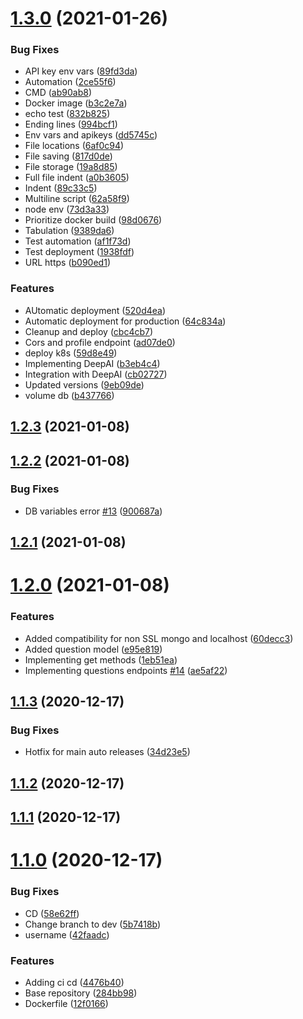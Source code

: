 # [1.3.0](https://github.com/fafagorg/reviews/compare/v1.2.3...v1.3.0) (2021-01-26)


### Bug Fixes

* API key env vars ([89fd3da](https://github.com/fafagorg/reviews/commit/89fd3da507091d26d94ae51ff7742a8fb3f20fdc))
* Automation ([2ce55f6](https://github.com/fafagorg/reviews/commit/2ce55f6bc21f8cdf8419aea1482a95c3bad7371d))
* CMD ([ab90ab8](https://github.com/fafagorg/reviews/commit/ab90ab832bfb3f358d5f9f19765494605cb34d3c))
* Docker image ([b3c2e7a](https://github.com/fafagorg/reviews/commit/b3c2e7a394851f1186fa23a78fff0b596e3a2da3))
* echo test ([832b825](https://github.com/fafagorg/reviews/commit/832b825682029694b3e3c1da7e59005c65e7e238))
* Ending lines ([994bcf1](https://github.com/fafagorg/reviews/commit/994bcf1980e4cbdd30221dfeb1e6096b6526ce3b))
* Env vars and apikeys ([dd5745c](https://github.com/fafagorg/reviews/commit/dd5745c9e5b5c31caec98e738f70bd9e5f7b3a1d))
* File locations ([6af0c94](https://github.com/fafagorg/reviews/commit/6af0c9400ac0e35d8d54e83cbad501d2156e0ff7))
* File saving ([817d0de](https://github.com/fafagorg/reviews/commit/817d0de382f1889f37525f3af60f0b476b7d876c))
* File storage ([19a8d85](https://github.com/fafagorg/reviews/commit/19a8d854a6a700123cb8e983c2a3392a9469acf2))
* Full file indent ([a0b3605](https://github.com/fafagorg/reviews/commit/a0b36050aae6ed4c1ab38d8c43174509a325c813))
* Indent ([89c33c5](https://github.com/fafagorg/reviews/commit/89c33c5768e303d520c78fd6f27073a05b241c6b))
* Multiline script ([62a58f9](https://github.com/fafagorg/reviews/commit/62a58f918834c5ae1d76ec462f43ea451c5bd9eb))
* node env ([73d3a33](https://github.com/fafagorg/reviews/commit/73d3a33323803a87644040f0f8ed0ad15bc98a97))
* Prioritize docker build ([98d0676](https://github.com/fafagorg/reviews/commit/98d0676aef2e832a51633e3bc7e9f01c50f0dcd1))
* Tabulation ([9389da6](https://github.com/fafagorg/reviews/commit/9389da6c8852ea784cf97642c7581dc75921e6f5))
* Test automation ([af1f73d](https://github.com/fafagorg/reviews/commit/af1f73debca59059366c543bf1ed1b5504095ceb))
* Test deployment ([1938fdf](https://github.com/fafagorg/reviews/commit/1938fdf0e8cf1e53c251e30d0113958ec5bd0e0c))
* URL https ([b090ed1](https://github.com/fafagorg/reviews/commit/b090ed12e898f5e27914a48546440dd3cac545ef))


### Features

* AUtomatic deployment ([520d4ea](https://github.com/fafagorg/reviews/commit/520d4eabe3a6f481d2f910e4e5102729e89e3b75))
* Automatic deployment for production ([64c834a](https://github.com/fafagorg/reviews/commit/64c834aebfd3559e58cbe02f60509e0abf572c10))
* Cleanup and deploy ([cbc4cb7](https://github.com/fafagorg/reviews/commit/cbc4cb77e1ae6afad4d8acfe3d3f4f5d87eb6450))
* Cors and profile endpoint ([ad07de0](https://github.com/fafagorg/reviews/commit/ad07de0ace365edbcbdf907602bd2ad642bb9fa7))
* deploy k8s ([59d8e49](https://github.com/fafagorg/reviews/commit/59d8e49dbc419aa23e89f3603ab22a22b19331bb))
* Implementing DeepAI ([b3eb4c4](https://github.com/fafagorg/reviews/commit/b3eb4c4f07ed87f4dca2384f44078de92bb89c10))
* Integration with DeepAI ([cb02727](https://github.com/fafagorg/reviews/commit/cb02727b0d70b8d535909cacfd76e1e5856757c9))
* Updated versions ([9eb09de](https://github.com/fafagorg/reviews/commit/9eb09dedc4777a3310a4926984aafbe4a9a9fa9d))
* volume db ([b437766](https://github.com/fafagorg/reviews/commit/b437766ab7aa7a47aa44ac6a58cec074cc802dab))



## [1.2.3](https://github.com/fafagorg/reviews/compare/v1.2.2...v1.2.3) (2021-01-08)



## [1.2.2](https://github.com/fafagorg/reviews/compare/v1.2.1...v1.2.2) (2021-01-08)


### Bug Fixes

* DB variables error [#13](https://github.com/fafagorg/reviews/issues/13) ([900687a](https://github.com/fafagorg/reviews/commit/900687a10e0272f3b9db46575112dc7c68d33fe7))



## [1.2.1](https://github.com/fafagorg/reviews/compare/v1.2.0...v1.2.1) (2021-01-08)



# [1.2.0](https://github.com/fafagorg/reviews/compare/v1.1.3...v1.2.0) (2021-01-08)


### Features

* Added compatibility for non SSL mongo and localhost ([60decc3](https://github.com/fafagorg/reviews/commit/60decc30e748d87195b0915eadb4d30ec292e628))
* Added question model ([e95e819](https://github.com/fafagorg/reviews/commit/e95e819379d4c78634b539e298092320c5bf4229))
* Implementing get methods ([1eb51ea](https://github.com/fafagorg/reviews/commit/1eb51eabd5ffb32ecfcbf4c7b843b13d3dbdc02f))
* Implementing questions endpoints [#14](https://github.com/fafagorg/reviews/issues/14) ([ae5af22](https://github.com/fafagorg/reviews/commit/ae5af22ca74c523d631fb60bdcadb3943973f3c1))



## [1.1.3](https://github.com/fafagorg/reviews/compare/v1.1.2...v1.1.3) (2020-12-17)


### Bug Fixes

* Hotfix for main auto releases ([34d23e5](https://github.com/fafagorg/reviews/commit/34d23e5551e927859252ce3051df8671250a94f3))



## [1.1.2](https://github.com/fafagorg/reviews/compare/v1.1.1...v1.1.2) (2020-12-17)



## [1.1.1](https://github.com/fafagorg/reviews/compare/v1.1.0...v1.1.1) (2020-12-17)



# [1.1.0](https://github.com/fafagorg/reviews/compare/284bb988665575a8194b7d2a29c7f58d6a074a29...v1.1.0) (2020-12-17)


### Bug Fixes

* CD ([58e62ff](https://github.com/fafagorg/reviews/commit/58e62ffdfc4c90afd0f800cae59030e45dc3521a))
* Change branch to dev ([5b7418b](https://github.com/fafagorg/reviews/commit/5b7418b8ef108b2e505ceebc43f19673be985f50))
* username ([42faadc](https://github.com/fafagorg/reviews/commit/42faadcf29855042244be2c4e0c24789ff1a0dd0))


### Features

* Adding ci cd ([4476b40](https://github.com/fafagorg/reviews/commit/4476b40b880330ca96391fd9cae72d7e7cac1a80))
* Base repository ([284bb98](https://github.com/fafagorg/reviews/commit/284bb988665575a8194b7d2a29c7f58d6a074a29))
* Dockerfile ([12f0166](https://github.com/fafagorg/reviews/commit/12f01668b6cb9fd27bff7c05edae2128def00a64))



